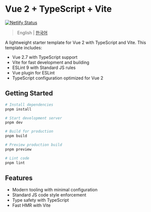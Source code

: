 # Vue 2 + TypeScript + Vite

[![Netlify Status](https://api.netlify.com/api/v1/badges/f4e57968-eb20-4de8-91c4-001474804566/deploy-status)](https://vite-vue2-ts-standard.netlify.app/)

> English | [한국어](./README.ko.md)  

A lightweight starter template for Vue 2 with TypeScript and Vite. This template includes:

- Vue 2.7 with TypeScript support
- Vite for fast development and building
- ESLint 9 with Standard JS rules
- Vue plugin for ESLint
- TypeScript configuration optimized for Vue 2

## Getting Started

```bash
# Install dependencies
pnpm install

# Start development server
pnpm dev

# Build for production
pnpm build

# Preview production build
pnpm preview

# Lint code
pnpm lint
```

## Features

- Modern tooling with minimal configuration
- Standard JS code style enforcement
- Type safety with TypeScript
- Fast HMR with Vite